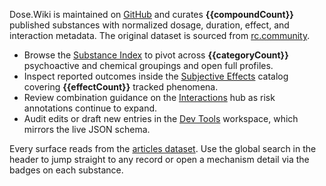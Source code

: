 Dose.Wiki is maintained on [GitHub](https://github.com/josikinzz/dosewiki) and curates **{{compoundCount}}** published substances with normalized dosage, duration, effect, and interaction metadata. The original dataset is sourced from [rc.community](https://rc.community).

- Browse the [Substance Index](#/substances) to pivot across **{{categoryCount}}** psychoactive and chemical groupings and open full profiles.
- Inspect reported outcomes inside the [Subjective Effects](#/effects) catalog covering **{{effectCount}}** tracked phenomena.
- Review combination guidance on the [Interactions](#/interactions) hub as risk annotations continue to expand.
- Audit edits or draft new entries in the [Dev Tools](#/dev/edit) workspace, which mirrors the live JSON schema.

Every surface reads from the [articles dataset](https://raw.githubusercontent.com/josikinzz/dosewiki/main/src/data/articles.json). Use the global search in the header to jump straight to any record or open a mechanism detail via the badges on each substance.
